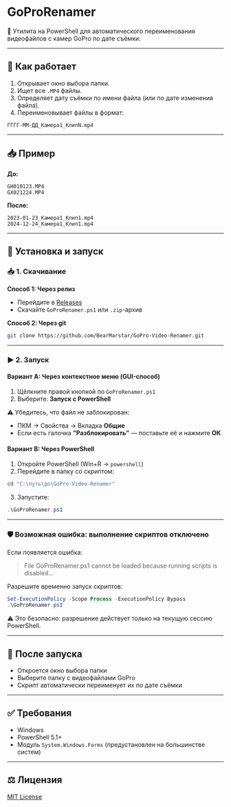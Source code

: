 # GoProRenamer

🔄 Утилита на PowerShell для автоматического переименования видеофайлов с камер GoPro по дате съёмки.

---

## 📂 Как работает

1. Открывает окно выбора папки.
2. Ищет все `.MP4` файлы.
3. Определяет дату съёмки по имени файла (или по дате изменения файла).
4. Переименовывает файлы в формат:

```
ГГГГ-ММ-ДД_Камера1_КлипN.mp4
```

---

## 📥 Пример

**До:**
```
GH010123.MP4
GX021224.MP4
```

**После:**
```
2023-01-23_Камера1_Клип1.mp4
2024-12-24_Камера1_Клип1.mp4
```

---

## 🚀 Установка и запуск

### 📥 1. Скачивание

**Способ 1: Через релиз**

- Перейдите в [Releases](https://github.com/BearMarstar/GoPro-Video-Renamer/releases)
- Скачайте `GoProRenamer.ps1` или `.zip`-архив

**Способ 2: Через git**

```bash
git clone https://github.com/BearMarstar/GoPro-Video-Renamer.git
```

---

### ▶️ 2. Запуск

#### Вариант A: Через контекстное меню (GUI-способ)

1. Щёлкните правой кнопкой по `GoProRenamer.ps1`
2. Выберите: **Запуск с PowerShell**

⚠️ Убедитесь, что файл не заблокирован:

- ПКМ → Свойства → Вкладка **Общие**
- Если есть галочка **"Разблокировать"** — поставьте её и нажмите **ОК**

#### Вариант B: Через PowerShell

1. Откройте PowerShell (Win+R → `powershell`)
2. Перейдите в папку со скриптом:

```powershell
cd "C:\путь\до\GoPro-Video-Renamer"
```

3. Запустите:

```powershell
.\GoProRenamer.ps1
```

---

### 🛡️ Возможная ошибка: выполнение скриптов отключено

Если появляется ошибка:

> File GoProRenamer.ps1 cannot be loaded because running scripts is disabled...

Разрешите временно запуск скриптов:

```powershell
Set-ExecutionPolicy -Scope Process -ExecutionPolicy Bypass
.\GoProRenamer.ps1
```

⚠️ Это безопасно: разрешение действует только на текущую сессию PowerShell.

---

## 📂 После запуска

- Откроется окно выбора папки
- Выберите папку с видеофайлами GoPro
- Скрипт автоматически переименует их по дате съёмки

---

## ✅ Требования

- Windows
- PowerShell 5.1+
- Модуль `System.Windows.Forms` (предустановлен на большинстве систем)

---

## ⚖️ Лицензия

[MIT License](LICENSE)

